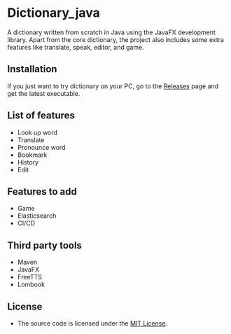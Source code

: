 # Dictionary_java
A dictionary written from scratch in Java using the JavaFX development library. Apart from the core dictionary, the project also includes some extra features like translate, speak, editor, and game.

<!-- ## Gallery -->
<!-- [Youtube](https://youtu.be/HuOJRRjUhOs) -->
<!-- ![](gallery/gameplay.gif) -->
<!-- <img src="Eternal-Brawl/res/gameplay.png" width = "310">
<img src="Eternal-Brawl/res/menuScreen.png" width = "310">
<img src="Eternal-Brawl/res/classDiagram.png"> -->
<!--<img src="Eternal-Brawl/res/city/background.png" width = "310">-->
<!--<img src="Eternal-Brawl/res/city/menu_background.png" width = "310">-->
<!-- 
<img src="gallery/mainmenu.png" width = "310"> <img src="gallery/options.png" width = "310"> <img src="gallery/pausemenu.png" width = "310"> -->

## Installation
If you just want to try dictionary on your PC, go to the [Releases](https://github.com/mthang1201/Game/releases) page and get the latest executable.

## List of features
- Look up word
- Translate
- Pronounce word
- Bookmark
- History
- Edit

## Features to add
- Game
- Elasticsearch
- CI/CD

## Third party tools
- Maven
- JavaFX
- FreeTTS
- Lombook

<!-- ## Acknowledgements
[Lazy Foo's SDL tutorials](https://lazyfoo.net/tutorials/SDL/index.php) have been extremely helpful, look into them if you are interested in low-level game programming or just want a framework to handle basic graphics for your C/C++ programs.

[File structure and README.md layout example](https://github.com/mvlassis/pixeltetris)

[An Introduction to Modern CMake](https://www.willusher.io/sdl2%20tutorials/2014/03/06/lesson-0-cmake) is great for learning the basics of CMake and avoiding bad practices.

[Codergopher's tutorial](https://www.youtube.com/playlist?list=PL2RPjWnJduNmXHRYwdtublIPdlqocBoLS) was my initial inspiration for starting this project.

[SDL Game Development](https://books.google.com.vn/books/about/SDL_Game_Development.html?id=SbmfrHIlhK4C&source=kp_book_description&redir_esc=y) by Shaun Mitchell, 2013. -->

## License
- The source code is licensed under the [MIT License](https://tldrlegal.com/license/mit-license).